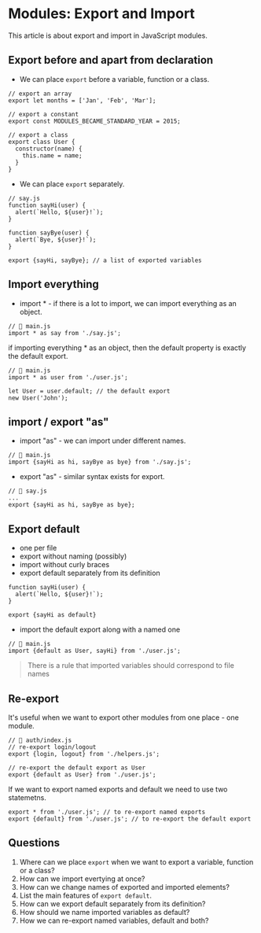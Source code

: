 # Modules: Export and Import

This article is about export and import in JavaScript modules.

## Export before and apart from declaration
- We can place `export` before a variable, function or a class. 
``` 
// export an array
export let months = ['Jan', 'Feb', 'Mar'];

// export a constant
export const MODULES_BECAME_STANDARD_YEAR = 2015;

// export a class
export class User {
  constructor(name) {
    this.name = name;
  }
}
```
- We can place `export` separately.
```
// say.js
function sayHi(user) {
  alert(`Hello, ${user}!`);
}

function sayBye(user) {
  alert(`Bye, ${user}!`);
}

export {sayHi, sayBye}; // a list of exported variables
```

## Import everything
- import * - if there is a lot to import, we can import everything as an object.
```
// 📁 main.js
import * as say from './say.js';
```

if importing everything * as an object, then the default property is exactly the default export.

```
// 📁 main.js
import * as user from './user.js';

let User = user.default; // the default export
new User('John');
```

## import / export "as"
- import "as" - we can import under different names.
```
// 📁 main.js
import {sayHi as hi, sayBye as bye} from './say.js';
```
- export "as" - similar syntax exists for export.
```
// 📁 say.js
...
export {sayHi as hi, sayBye as bye};
```

## Export default
- one per file
- export without naming (possibly)
- import without curly braces
- export default separately from its definition
```
function sayHi(user) {
  alert(`Hello, ${user}!`);
}

export {sayHi as default}
```
- import the default export along with a named one
```
// 📁 main.js
import {default as User, sayHi} from './user.js';
```

> There is a rule that imported variables should correspond to file names

## Re-export
It's useful when we want to export other modules from one place - one module.
```
// 📁 auth/index.js
// re-export login/logout
export {login, logout} from './helpers.js';

// re-export the default export as User
export {default as User} from './user.js';
```

If we want to export named exports and default we need to use two statemetns.

```
export * from './user.js'; // to re-export named exports
export {default} from './user.js'; // to re-export the default export
```

## Questions
1. Where can we place `export` when we want to export a variable, function or a class?
2. How can we import evertying at once?
3. How can we change names of exported and imported elements?
4. List the main features of `export default`.
5. How can we export default separately from its definition?
6. How should we name imported variables as default?
7. How we can re-export named variables, default and both?
